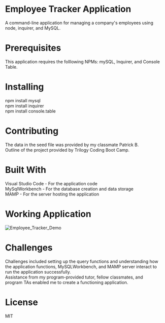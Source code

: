 # Employee Tracker Application
A command-line application for managing a company's employees using node, inquirer, and MySQL. 

# Prerequisites 

This application requires the folllowing NPMs: mySQL, Inquirer, and Console Table. 

# Installing

npm install mysql
<br>
npm install inquirer
<br>
npm install console.table

# Contributing

The data in the seed file was provided by my classmate Patrick B. 
<br>
Outline of the project provided by Trilogy Coding Boot Camp.

# Built With

Visual Studio Code - For the application code
<br>
MySqlWorkbench - For the database creation and data storage
<br>
MAMP - For the server hosting the application

# Working Application 

![Employee_Tracker_Demo](/employee-tracker/Employee_tracker_Demo-gif)

# Challenges

Challenges included setting up the query functions and understanding how the application functions, MySQLWorkbench, and MAMP server interact to run the application successfully. 
<br>
Assistance from my program-provided tutor, fellow classmates, and program TAs enabled me to create a functioning application.

# License

MIT



